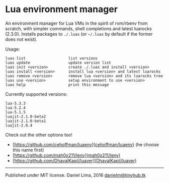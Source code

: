 Lua environment manager
=======================

An environment manager for Lua VMs in the spirit of rvm/rbenv from scratch,
with simpler commands, shell completions and latest luarocks (2.3.0).
Installs packages to `./.luas` (or `~/.luas` by default if the former does not exist).

Usage:

	luas list                   list versions
	luas update                 update version list
	luas init <version>         create ./.luas and install <version>
	luas install <version>      install lua <version> and latest luarocks
	luas remove <version>       remove lua <version> and its luarocks tree
	luas use <version>          setup environment to use <version>
	luas help                   print this message

Currently supported versions:

	lua-5.3.3
	lua-5.2.4
	lua-5.1.5
	luajit-2.1.0-beta2
	luajit-2.1.0-beta1
	luajit-2.0.4

Check out the other options too!

- [https://github.com/cehoffman/luaenv](cehoffman/luaenv) (he choose this name first)
- [https://github.com/mah0x211/lenv](mah0x211/lenv)
- [https://github.com/DhavalKapil/luaver](DhavalKapil/luaver)

----

Published under MIT license. Daniel Lima, 2016 <danielm@tinyhub.tk>
